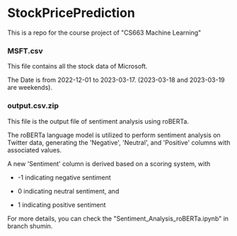 # StockPricePrediction
This is a repo for the course project of "CS663 Machine Learning"

### MSFT.csv
This file contains all the stock data of Microsoft.

The Date is from 2022-12-01 to 2023-03-17. (2023-03-18 and 2023-03-19 are weekends).

### output.csv.zip
This file is the output file of sentiment analysis using roBERTa.

The roBERTa language model is utilized to perform sentiment analysis on Twitter data, generating the 'Negative', 'Neutral', and 'Positive' columns with associated values. 

A new 'Sentiment' column is derived based on a scoring system, with

 - -1 indicating negative sentiment
 
 - 0 indicating neutral sentiment, and 
 
 - 1 indicating positive sentiment

For more details, you can check the "Sentiment_Analysis_roBERTa.ipynb" in branch shumin.